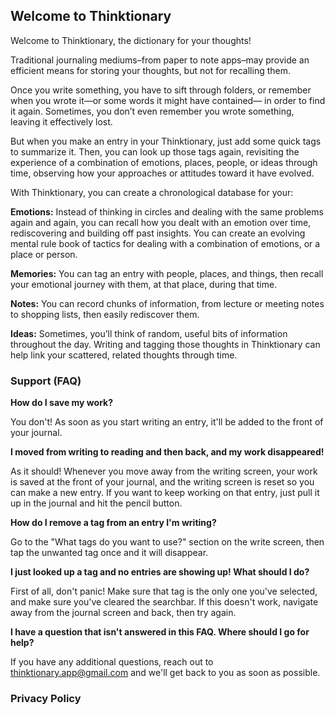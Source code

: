 ## Welcome to Thinktionary

Welcome to Thinktionary, the dictionary for your thoughts!

Traditional journaling mediums–from paper to note apps–may provide an efficient means for storing your thoughts, but not for recalling them.

Once you write something, you have to sift through folders, or remember when you wrote it—or some words it might have contained— in order to find it again. Sometimes, you don’t even remember you wrote something, leaving it effectively lost.

But when you make an entry in your Thinktionary, just add some quick tags to summarize it. Then, you can look up those tags again, revisiting the experience of a combination of emotions, places, people, or ideas through time, observing how your approaches or attitudes toward it have evolved.

With Thinktionary, you can create a chronological database for your:

**Emotions:** Instead of thinking in circles and dealing with the same problems again and again, you can recall how you dealt with an emotion over time, rediscovering and building off past insights. You can create an evolving mental rule book of tactics for dealing with a combination of emotions, or a place or person.

**Memories:** You can tag an entry with people, places, and things, then recall your emotional journey with them, at that place, during that time.

**Notes:** You can record chunks of information, from lecture or meeting notes to shopping lists, then easily rediscover them.

**Ideas:** Sometimes, you’ll think of random, useful bits of information throughout the day. Writing and tagging those thoughts in Thinktionary can help link your scattered, related thoughts through time.

### Support (FAQ)

**How do I save my work?**

You don't! As soon as you start writing an entry, it'll be added to the front of your journal.

**I moved from writing to reading and then back, and my work disappeared!**

As it should! Whenever you move away from the writing screen, your work is saved at the front of your journal, and the writing screen is reset so you can make a new entry. If you want to keep working on that entry, just pull it up in the journal and hit the pencil button.

**How do I remove a tag from an entry I'm writing?**

Go to the "What tags do you want to use?" section on the write screen, then tap the unwanted tag once and it will disappear.

**I just looked up a tag and no entries are showing up! What should I do?**

First of all, don't panic! Make sure that tag is the only one you've selected, and make sure you've cleared the searchbar. If this doesn't work, navigate away from the journal screen and back, then try again.

**I have a question that isn't answered in this FAQ. Where should I go for help?**

If you have any additional questions, reach out to thinktionary.app@gmail.com and we'll get back to you as soon as possible.

### Privacy Policy
